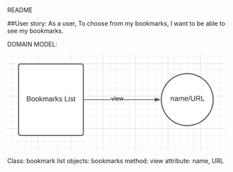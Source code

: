 README

##User story:
As a user,
To choose from my bookmarks,
I want to be able to see my bookmarks.

DOMAIN MODEL:

![Domain Model](DMBookmarkManager1.png)

Class: bookmark list
objects: bookmarks
method: view
attribute: name, URL
